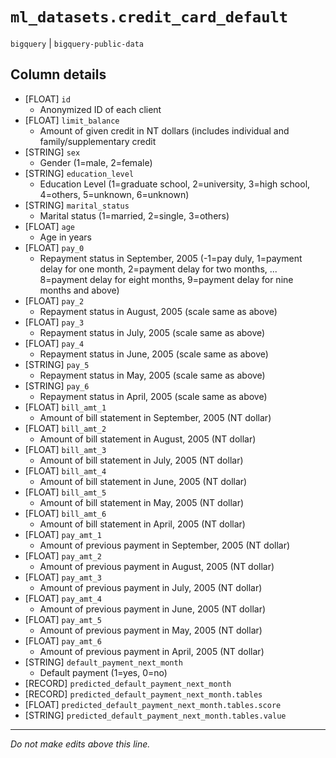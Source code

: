 # `ml_datasets.credit_card_default`
`bigquery` | `bigquery-public-data`

## Column details
* [FLOAT]     `id`
  - Anonymized ID of each client
* [FLOAT]     `limit_balance`
  - Amount of given credit in NT dollars (includes individual and family/supplementary credit
* [STRING]    `sex`
  - Gender (1=male, 2=female)
* [STRING]    `education_level`
  - Education Level (1=graduate school, 2=university, 3=high school, 4=others, 5=unknown, 6=unknown)
* [STRING]    `marital_status`
  - Marital status (1=married, 2=single, 3=others)
* [FLOAT]     `age`
  - Age in years
* [FLOAT]     `pay_0`
  - Repayment status in September, 2005 (-1=pay duly, 1=payment delay for one month, 2=payment delay for two months, ... 8=payment delay for eight months, 9=payment delay for nine months and above)
* [FLOAT]     `pay_2`
  - Repayment status in August, 2005 (scale same as above)
* [FLOAT]     `pay_3`
  - Repayment status in July, 2005 (scale same as above)
* [FLOAT]     `pay_4`
  - Repayment status in June, 2005 (scale same as above)
* [STRING]    `pay_5`
  - Repayment status in May, 2005 (scale same as above)
* [STRING]    `pay_6`
  - Repayment status in April, 2005 (scale same as above)
* [FLOAT]     `bill_amt_1`
  - Amount of bill statement in September, 2005 (NT dollar)
* [FLOAT]     `bill_amt_2`
  - Amount of bill statement in August, 2005 (NT dollar)
* [FLOAT]     `bill_amt_3`
  - Amount of bill statement in July, 2005 (NT dollar)
* [FLOAT]     `bill_amt_4`
  - Amount of bill statement in June, 2005 (NT dollar)
* [FLOAT]     `bill_amt_5`
  - Amount of bill statement in May, 2005 (NT dollar)
* [FLOAT]     `bill_amt_6`
  - Amount of bill statement in April, 2005 (NT dollar)
* [FLOAT]     `pay_amt_1`
  - Amount of previous payment in September, 2005 (NT dollar)
* [FLOAT]     `pay_amt_2`
  - Amount of previous payment in August, 2005 (NT dollar)
* [FLOAT]     `pay_amt_3`
  - Amount of previous payment in July, 2005 (NT dollar)
* [FLOAT]     `pay_amt_4`
  - Amount of previous payment in June, 2005 (NT dollar)
* [FLOAT]     `pay_amt_5`
  - Amount of previous payment in May, 2005 (NT dollar)
* [FLOAT]     `pay_amt_6`
  - Amount of previous payment in April, 2005 (NT dollar)
* [STRING]    `default_payment_next_month`
  - Default payment (1=yes, 0=no)
* [RECORD]    `predicted_default_payment_next_month`
* [RECORD]    `predicted_default_payment_next_month.tables`
* [FLOAT]     `predicted_default_payment_next_month.tables.score`
* [STRING]    `predicted_default_payment_next_month.tables.value`

-------------------------------------------------------------------------------
*Do not make edits above this line.*
